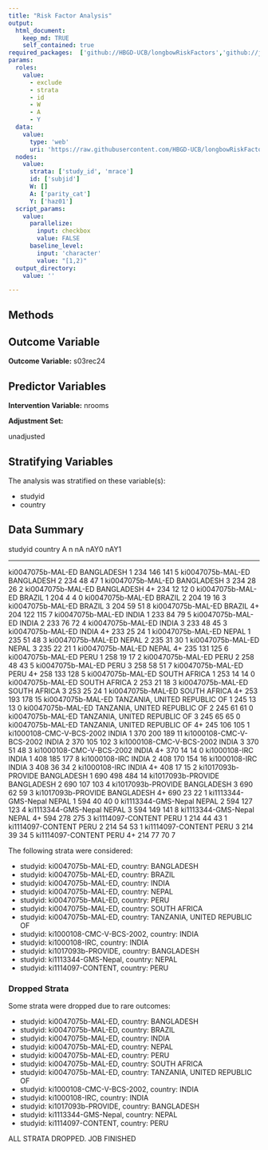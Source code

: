 ```yaml
---
title: "Risk Factor Analysis"
output: 
  html_document:
    keep_md: TRUE
    self_contained: true
required_packages:  ['github://HBGD-UCB/longbowRiskFactors','github://jeremyrcoyle/skimr@vector_types', 'github://tlverse/delayed']
params:
  roles:
    value:
      - exclude
      - strata
      - id
      - W
      - A
      - Y
  data: 
    value: 
      type: 'web'
      uri: 'https://raw.githubusercontent.com/HBGD-UCB/longbowRiskFactors/master/inst/sample_data/birthwt_data.rdata'
  nodes:
    value:
      strata: ['study_id', 'mrace']
      id: ['subjid']
      W: []
      A: ['parity_cat']
      Y: ['haz01']
  script_params:
    value:
      parallelize:
        input: checkbox
        value: FALSE
      baseline_level:
        input: 'character'
        value: "[1,2)"
  output_directory:
    value: ''

---
```








## Methods
## Outcome Variable

**Outcome Variable:** s03rec24

## Predictor Variables

**Intervention Variable:** nrooms

**Adjustment Set:**

unadjusted

## Stratifying Variables

The analysis was stratified on these variable(s):

* studyid
* country

## Data Summary

studyid                    country                        A       n    nA   nAY0   nAY1
-------------------------  -----------------------------  ---  ----  ----  -----  -----
ki0047075b-MAL-ED          BANGLADESH                     1     234   146    141      5
ki0047075b-MAL-ED          BANGLADESH                     2     234    48     47      1
ki0047075b-MAL-ED          BANGLADESH                     3     234    28     26      2
ki0047075b-MAL-ED          BANGLADESH                     4+    234    12     12      0
ki0047075b-MAL-ED          BRAZIL                         1     204     4      4      0
ki0047075b-MAL-ED          BRAZIL                         2     204    19     16      3
ki0047075b-MAL-ED          BRAZIL                         3     204    59     51      8
ki0047075b-MAL-ED          BRAZIL                         4+    204   122    115      7
ki0047075b-MAL-ED          INDIA                          1     233    84     79      5
ki0047075b-MAL-ED          INDIA                          2     233    76     72      4
ki0047075b-MAL-ED          INDIA                          3     233    48     45      3
ki0047075b-MAL-ED          INDIA                          4+    233    25     24      1
ki0047075b-MAL-ED          NEPAL                          1     235    51     48      3
ki0047075b-MAL-ED          NEPAL                          2     235    31     30      1
ki0047075b-MAL-ED          NEPAL                          3     235    22     21      1
ki0047075b-MAL-ED          NEPAL                          4+    235   131    125      6
ki0047075b-MAL-ED          PERU                           1     258    19     17      2
ki0047075b-MAL-ED          PERU                           2     258    48     43      5
ki0047075b-MAL-ED          PERU                           3     258    58     51      7
ki0047075b-MAL-ED          PERU                           4+    258   133    128      5
ki0047075b-MAL-ED          SOUTH AFRICA                   1     253    14     14      0
ki0047075b-MAL-ED          SOUTH AFRICA                   2     253    21     18      3
ki0047075b-MAL-ED          SOUTH AFRICA                   3     253    25     24      1
ki0047075b-MAL-ED          SOUTH AFRICA                   4+    253   193    178     15
ki0047075b-MAL-ED          TANZANIA, UNITED REPUBLIC OF   1     245    13     13      0
ki0047075b-MAL-ED          TANZANIA, UNITED REPUBLIC OF   2     245    61     61      0
ki0047075b-MAL-ED          TANZANIA, UNITED REPUBLIC OF   3     245    65     65      0
ki0047075b-MAL-ED          TANZANIA, UNITED REPUBLIC OF   4+    245   106    105      1
ki1000108-CMC-V-BCS-2002   INDIA                          1     370   200    189     11
ki1000108-CMC-V-BCS-2002   INDIA                          2     370   105    102      3
ki1000108-CMC-V-BCS-2002   INDIA                          3     370    51     48      3
ki1000108-CMC-V-BCS-2002   INDIA                          4+    370    14     14      0
ki1000108-IRC              INDIA                          1     408   185    177      8
ki1000108-IRC              INDIA                          2     408   170    154     16
ki1000108-IRC              INDIA                          3     408    36     34      2
ki1000108-IRC              INDIA                          4+    408    17     15      2
ki1017093b-PROVIDE         BANGLADESH                     1     690   498    484     14
ki1017093b-PROVIDE         BANGLADESH                     2     690   107    103      4
ki1017093b-PROVIDE         BANGLADESH                     3     690    62     59      3
ki1017093b-PROVIDE         BANGLADESH                     4+    690    23     22      1
ki1113344-GMS-Nepal        NEPAL                          1     594    40     40      0
ki1113344-GMS-Nepal        NEPAL                          2     594   127    123      4
ki1113344-GMS-Nepal        NEPAL                          3     594   149    141      8
ki1113344-GMS-Nepal        NEPAL                          4+    594   278    275      3
ki1114097-CONTENT          PERU                           1     214    44     43      1
ki1114097-CONTENT          PERU                           2     214    54     53      1
ki1114097-CONTENT          PERU                           3     214    39     34      5
ki1114097-CONTENT          PERU                           4+    214    77     70      7


The following strata were considered:

* studyid: ki0047075b-MAL-ED, country: BANGLADESH
* studyid: ki0047075b-MAL-ED, country: BRAZIL
* studyid: ki0047075b-MAL-ED, country: INDIA
* studyid: ki0047075b-MAL-ED, country: NEPAL
* studyid: ki0047075b-MAL-ED, country: PERU
* studyid: ki0047075b-MAL-ED, country: SOUTH AFRICA
* studyid: ki0047075b-MAL-ED, country: TANZANIA, UNITED REPUBLIC OF
* studyid: ki1000108-CMC-V-BCS-2002, country: INDIA
* studyid: ki1000108-IRC, country: INDIA
* studyid: ki1017093b-PROVIDE, country: BANGLADESH
* studyid: ki1113344-GMS-Nepal, country: NEPAL
* studyid: ki1114097-CONTENT, country: PERU

### Dropped Strata

Some strata were dropped due to rare outcomes:

* studyid: ki0047075b-MAL-ED, country: BANGLADESH
* studyid: ki0047075b-MAL-ED, country: BRAZIL
* studyid: ki0047075b-MAL-ED, country: INDIA
* studyid: ki0047075b-MAL-ED, country: NEPAL
* studyid: ki0047075b-MAL-ED, country: PERU
* studyid: ki0047075b-MAL-ED, country: SOUTH AFRICA
* studyid: ki0047075b-MAL-ED, country: TANZANIA, UNITED REPUBLIC OF
* studyid: ki1000108-CMC-V-BCS-2002, country: INDIA
* studyid: ki1000108-IRC, country: INDIA
* studyid: ki1017093b-PROVIDE, country: BANGLADESH
* studyid: ki1113344-GMS-Nepal, country: NEPAL
* studyid: ki1114097-CONTENT, country: PERU


ALL STRATA DROPPED. JOB FINISHED














